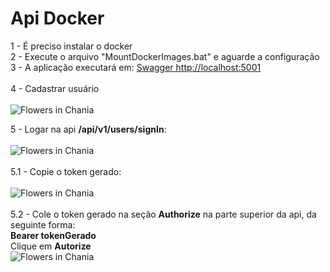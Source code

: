 # Api Docker

1 - É preciso instalar o docker</br>
2 - Execute o arquivo "MountDockerImages.bat" e aguarde a configuração</br>
3 - A aplicação executará em:
	<a href="http://localhost:5001/swagger/index.html">Swagger http://localhost:5001</a></br></br>
4 - Cadastrar usuário</br></br>
	<img src="https://github.com/jefferson1208/TPT/blob/main/imgs/signUp.JPG" alt="Flowers in Chania">
	
5 - Logar na api <b>/api/v1/users/signIn</b>: </br></br>
	<img src="https://github.com/jefferson1208/TPT/blob/main/imgs/signin.JPG" alt="Flowers in Chania"></br></br>
	5.1 - Copie o token gerado:</br></br>
	<img src="https://github.com/jefferson1208/TPT/blob/main/imgs/token.JPG" alt="Flowers in Chania"></br></br>
	5.2 - Cole o token gerado na seção <b>Authorize</b> na parte superior da api, da seguinte forma:</br>
	<b>Bearer tokenGerado</b></br>
	Clique em <b>Autorize</b></br>
	<img src="https://github.com/jefferson1208/TPT/blob/main/imgs/authorize.JPG" alt="Flowers in Chania"></br></br>
